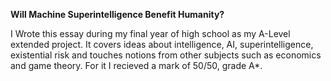 **Will Machine Superintelligence Benefit Humanity?**

I Wrote this essay during my final year of high school as my A-Level extended project. It covers ideas about intelligence, AI, superintelligence, existential risk and touches notions from other subjects such as economics and game theory. For it I recieved a mark of 50/50, grade A*.
